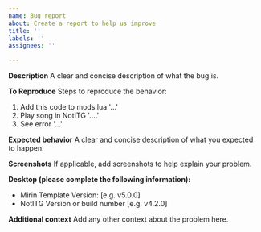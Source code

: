 ```yaml
---
name: Bug report
about: Create a report to help us improve
title: ''
labels: ''
assignees: ''

---
```


**Description**
A clear and concise description of what the bug is.

**To Reproduce**
Steps to reproduce the behavior:
1. Add this code to mods.lua '...'
2. Play song in NotITG '....'
3. See error '...'

**Expected behavior**
A clear and concise description of what you expected to happen.

**Screenshots**
If applicable, add screenshots to help explain your problem.

**Desktop (please complete the following information):**
 - Mirin Template Version: [e.g. v5.0.0]
 - NotITG Version or build number [e.g. v4.2.0]

**Additional context**
Add any other context about the problem here.
